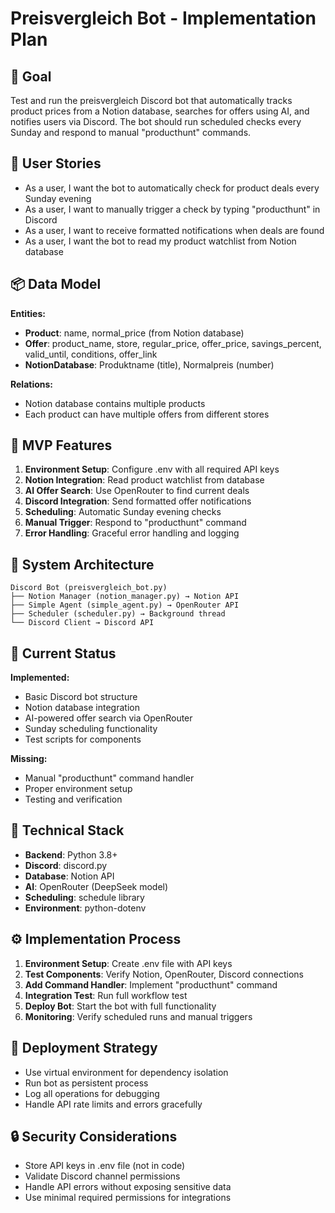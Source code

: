 # Preisvergleich Bot - Implementation Plan

## 🎯 Goal
Test and run the preisvergleich Discord bot that automatically tracks product prices from a Notion database, searches for offers using AI, and notifies users via Discord. The bot should run scheduled checks every Sunday and respond to manual "producthunt" commands.

## 👤 User Stories
- As a user, I want the bot to automatically check for product deals every Sunday evening
- As a user, I want to manually trigger a check by typing "producthunt" in Discord
- As a user, I want to receive formatted notifications when deals are found
- As a user, I want the bot to read my product watchlist from Notion database

## 📦 Data Model
**Entities:**
- **Product**: name, normal_price (from Notion database)
- **Offer**: product_name, store, regular_price, offer_price, savings_percent, valid_until, conditions, offer_link
- **NotionDatabase**: Produktname (title), Normalpreis (number)

**Relations:**
- Notion database contains multiple products
- Each product can have multiple offers from different stores

## 🔪 MVP Features
1. **Environment Setup**: Configure .env with all required API keys
2. **Notion Integration**: Read product watchlist from database
3. **AI Offer Search**: Use OpenRouter to find current deals
4. **Discord Integration**: Send formatted offer notifications
5. **Scheduling**: Automatic Sunday evening checks
6. **Manual Trigger**: Respond to "producthunt" command
7. **Error Handling**: Graceful error handling and logging

## 📝 System Architecture
```
Discord Bot (preisvergleich_bot.py)
├── Notion Manager (notion_manager.py) → Notion API
├── Simple Agent (simple_agent.py) → OpenRouter API
├── Scheduler (scheduler.py) → Background thread
└── Discord Client → Discord API
```

## 🔭 Current Status
**Implemented:**
- Basic Discord bot structure
- Notion database integration
- AI-powered offer search via OpenRouter
- Sunday scheduling functionality
- Test scripts for components

**Missing:**
- Manual "producthunt" command handler
- Proper environment setup
- Testing and verification

## 🧱 Technical Stack
- **Backend**: Python 3.8+
- **Discord**: discord.py
- **Database**: Notion API
- **AI**: OpenRouter (DeepSeek model)
- **Scheduling**: schedule library
- **Environment**: python-dotenv

## ⚙️ Implementation Process
1. **Environment Setup**: Create .env file with API keys
2. **Test Components**: Verify Notion, OpenRouter, Discord connections
3. **Add Command Handler**: Implement "producthunt" command
4. **Integration Test**: Run full workflow test
5. **Deploy Bot**: Start the bot with full functionality
6. **Monitoring**: Verify scheduled runs and manual triggers

## 🚀 Deployment Strategy
- Use virtual environment for dependency isolation
- Run bot as persistent process
- Log all operations for debugging
- Handle API rate limits and errors gracefully

## 🔒 Security Considerations
- Store API keys in .env file (not in code)
- Validate Discord channel permissions
- Handle API errors without exposing sensitive data
- Use minimal required permissions for integrations 
